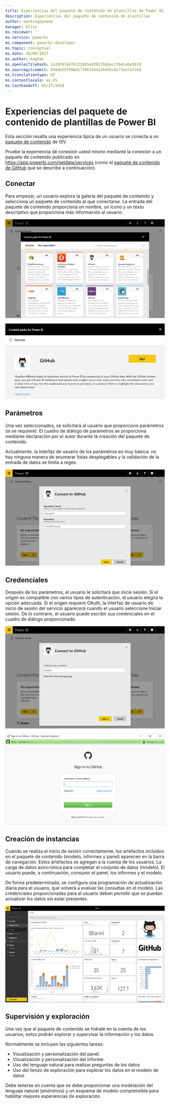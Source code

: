 ```yaml
---
title: Experiencias del paquete de contenido de plantillas de Power BI
description: Experiencias del paquete de contenido de plantillas
author: markingmyname
manager: kfile
ms.reviewer: ''
ms.service: powerbi
ms.component: powerbi-developer
ms.topic: conceptual
ms.date: 10/09/2017
ms.author: maghan
ms.openlocfilehash: 1a29767eb76122865e93927bbbec1fbdcebe5678
ms.sourcegitcommit: 638de55f996d177063561b36d95c8c71ea7af3ed
ms.translationtype: HT
ms.contentlocale: es-ES
ms.lasthandoff: 05/17/2018
---
```

# <a name="template-content-pack-experiences-in-power-bi"></a>Experiencias del paquete de contenido de plantillas de Power BI
Esta sección resalta una experiencia típica de un usuario se conecta a un [paquete de contenido](../service-connect-to-services.md) de ISV. 

Pruebe la experiencia de conexión usted mismo mediante la conexión a un paquete de contenido publicado en https://app.powerbi.com/getdata/services (como el [paquete de contenido de GitHub](https://app.powerbi.com/getdata/services/github) que se describe a continuación).

## <a name="connect"></a>Conectar
Para empezar, un usuario explora la galería del paquete de contenido y selecciona un paquete de contenido al que conectarse. La entrada del paquete de contenido proporciona un nombre, un icono y un texto descriptivo que proporciona más información al usuario.

![conectar](media/template-content-pack-experience/github_data.png)

![conectar](media/template-content-pack-experience/github_connect.png)

## <a name="parameters"></a>Parámetros
Una vez seleccionados, se solicitará al usuario que proporcione parámetros (si se requiere). El cuadro de diálogo de parámetros se proporciona mediante declaración por el autor durante la creación del paquete de contenido.

Actualmente, la interfaz de usuario de los parámetros es muy básica: no hay ninguna manera de enumerar listas desplegables y la validación de la entrada de datos se limita a regex.

![parámetros](media/template-content-pack-experience/github_params.png)

## <a name="credentials"></a>Credenciales
Después de los parámetros, el usuario le solicitará que inicie sesión.  Si el origen es compatible con varios tipos de autenticación, el usuario elegirá la opción adecuada. Si el origen requiere OAuth, la interfaz de usuario de inicio de sesión del servicio aparecerá cuando el usuario seleccione Iniciar sesión.  De lo contrario, el usuario puede escribir sus credenciales en el cuadro de diálogo proporcionado.

![Credenciales](media/template-content-pack-experience/github_login.png)

![conectar](media/template-content-pack-experience/github_creds2.png)

## <a name="instantiation"></a>Creación de instancias
Cuando se realiza el inicio de sesión correctamente, los artefactos incluidos en el paquete de contenido (modelo, informes y panel) aparecen en la barra de navegación.  Estos artefactos se agregan a la cuenta de los usuarios.  La carga de datos asincrónica para completar el conjunto de datos (modelo).  El usuario puede, a continuación, consumir el panel, los informes y el modelo.

De forma predeterminada, se configura una programación de actualización diaria para el usuario, que volverá a evaluar las consultas en el modelo.  Las credenciales proporcionadas para el usuario deben permitir que se puedan actualizar los datos sin estar presentes.

![Creación de instancias](media/template-content-pack-experience/github_dashboard.png)

## <a name="exploration-and-monitoring"></a>Supervisión y exploración
Una vez que el paquete de contenido se hidrate en la cuenta de los usuarios, estos podrán explorar y supervisar la información y los datos.

Normalmente se incluyen las siguientes tareas:

* Visualización y personalización del panel.
* Visualización y personalización del informe.
* Uso del lenguaje natural para realizar preguntas de los datos
* Uso del lienzo de exploración para explorar los datos en el modelo de datos

Debe tenerse en cuenta que se debe proporcionar una modelación del lenguaje natural (sinónimos) y un esquema de modelo comprensible para habilitar mejores experiencias de exploración.

